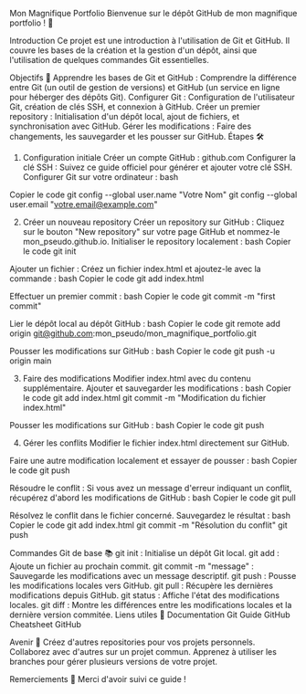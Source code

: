 Mon Magnifique Portfolio
Bienvenue sur le dépôt GitHub de mon magnifique portfolio ! 🎉

Introduction
Ce projet est une introduction à l'utilisation de Git et GitHub. Il couvre les bases de la création et la gestion d'un dépôt, ainsi que l'utilisation de quelques commandes Git essentielles.

Objectifs 🎯
Apprendre les bases de Git et GitHub : Comprendre la différence entre Git (un outil de gestion de versions) et GitHub (un service en ligne pour héberger des dépôts Git).
Configurer Git : Configuration de l'utilisateur Git, création de clés SSH, et connexion à GitHub.
Créer un premier repository : Initialisation d'un dépôt local, ajout de fichiers, et synchronisation avec GitHub.
Gérer les modifications : Faire des changements, les sauvegarder et les pousser sur GitHub.
Étapes 🛠️

1. Configuration initiale
Créer un compte GitHub : github.com
Configurer la clé SSH :
Suivez ce guide officiel pour générer et ajouter votre clé SSH.
Configurer Git sur votre ordinateur :
bash

Copier le code
git config --global user.name "Votre Nom"
git config --global user.email "votre.email@example.com"

2. Créer un nouveau repository
Créer un repository sur GitHub : Cliquez sur le bouton "New repository" sur votre page GitHub et nommez-le mon_pseudo.github.io.
Initialiser le repository localement :
bash
Copier le code
git init

Ajouter un fichier : Créez un fichier index.html et ajoutez-le avec la commande :
bash
Copier le code
git add index.html

Effectuer un premier commit :
bash
Copier le code
git commit -m "first commit"

Lier le dépôt local au dépôt GitHub :
bash
Copier le code
git remote add origin git@github.com:mon_pseudo/mon_magnifique_portfolio.git

Pousser les modifications sur GitHub :
bash
Copier le code
git push -u origin main

3. Faire des modifications
Modifier index.html avec du contenu supplémentaire.
Ajouter et sauvegarder les modifications :
bash
Copier le code
git add index.html
git commit -m "Modification du fichier index.html"

Pousser les modifications sur GitHub :
bash
Copier le code
git push

4. Gérer les conflits
Modifier le fichier index.html directement sur GitHub.

Faire une autre modification localement et essayer de pousser :
bash
Copier le code
git push

Résoudre le conflit :
Si vous avez un message d'erreur indiquant un conflit, récupérez d'abord les modifications de GitHub :
bash
Copier le code
git pull

Résolvez le conflit dans le fichier concerné.
Sauvegardez le résultat :
bash
Copier le code
git add index.html
git commit -m "Résolution du conflit"
git push

Commandes Git de base 📚
git init : Initialise un dépôt Git local.
git add <fichier> : Ajoute un fichier au prochain commit.
git commit -m "message" : Sauvegarde les modifications avec un message descriptif.
git push : Pousse les modifications locales vers GitHub.
git pull : Récupère les dernières modifications depuis GitHub.
git status : Affiche l'état des modifications locales.
git diff <fichier> : Montre les différences entre les modifications locales et la dernière version commitée.
Liens utiles 🔗
Documentation Git
Guide GitHub
Cheatsheet GitHub

Avenir 🚀
Créez d'autres repositories pour vos projets personnels.
Collaborez avec d'autres sur un projet commun.
Apprenez à utiliser les branches pour gérer plusieurs versions de votre projet.

Remerciements 🙏
Merci d'avoir suivi ce guide ! 

